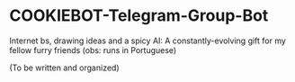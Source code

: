 # COOKIEBOT-Telegram-Group-Bot
Internet bs, drawing ideas and a spicy AI: A constantly-evolving gift for my fellow furry friends (obs: runs in Portuguese)

(To be written and organized)
